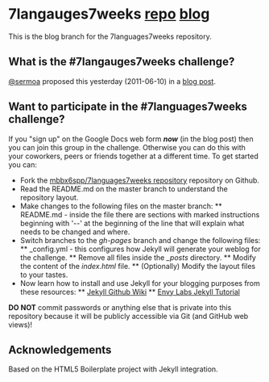 #  7langauges7weeks [repo](http://github.com/mbbx6spp/7languages7weeks) [blog](http://mbbx6spp.github.com/7languages7weeks)

This is the blog branch for the 7languages7weeks repository.


## What is the #7langauges7weeks challenge?

[@sermoa](http://twitter.com/sermoa]) proposed this yesterday (2011-06-10) in a
[blog post](http://sermoa.wordpress.com/2011/06/10/7-languages-in-7-weeks/).


## Want to participate in the #7languages7weeks challenge?

If you "sign up" on the Google Docs web form ***now*** (in the blog post)
then you can join this group in the challenge. Otherwise you can do this with your 
coworkers, peers or friends together at a different time. To get started you can:

* Fork the 
[mbbx6spp/7languages7weeks repository](http://github.com/mbbx6spp/7languages7weeks) 
repository on Github.
* Read the README.md on the master branch to understand the repository layout.
* Make changes to the following files on the master branch:
** README.md - inside the file there are sections with marked instructions beginning 
with '--' at the beginning of the line that will explain what needs to be changed and where.
* Switch branches to the *gh-pages* branch and change the following files:
** \_config.yml - this configures how Jekyll will generate your weblog for the challenge.
** Remove all files inside the *\_posts* directory.
** Modify the content of the *index.html* file.
** (Optionally) Modify the layout files to your tastes.
* Now learn how to install and use Jekyll for your blogging purposes from these resources:
** [Jekyll Github Wiki](https://github.com/mojombo/jekyll/wiki)
** [Envy Labs Jekyll Tutorial](http://blog.envylabs.com/2009/08/publishing-a-blog-with-github-pages-and-jekyll/)

**DO NOT** commit passwords or anything else that is private into this repository because it
will be publicly accessible via Git (and GitHub web views)!

## Acknowledgements

Based on the HTML5 Boilerplate project with Jekyll integration.
